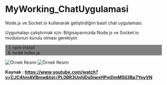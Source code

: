 <h1> MyWorking_ChatUygulamasi </h1>

<p>Node.js ve Socket.io kullanarak geliştirdiğim basit chat uygulamasi.</p>
 
<p>Uygumalayı çalıştırmak için:
 Bilgisayarınızda Node.js ve Socket.io modulunun kurulu olması gerekiyor.
 <div style="background-color:grey">
<ol type="I">
   <li>npm install</li>
   <li>node index.js</li>
</ol></p>
</div>

<img href="/public/resim1"><img src="resim1.png" alt="Örnek Resim" />
<img href="/public/resim2"><img src="resim2.png" alt="Örnek Resim" />
            


<b>Kaynak : https://www.youtube.com/watch?v=CJC4hmAVBmw&list=PL0BR3UnhlDq5iwxHPmDmMSlj3Bp7YoyVN</b>

